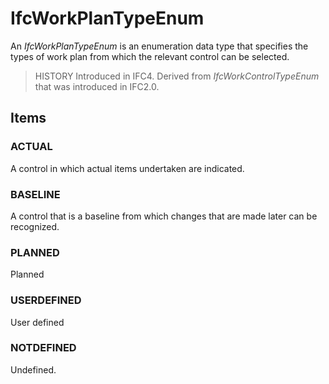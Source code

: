# IfcWorkPlanTypeEnum

An _IfcWorkPlanTypeEnum_ is an enumeration data type that specifies the types of work plan from which the relevant control can be selected.<!-- end of definition -->

> HISTORY  Introduced in IFC4. Derived from _IfcWorkControlTypeEnum_ that was introduced in IFC2.0.

## Items

### ACTUAL
A control in which actual items undertaken are indicated.

### BASELINE
A control that is a baseline from which changes that are made later can be recognized.

### PLANNED
Planned

### USERDEFINED
User defined

### NOTDEFINED
Undefined.
